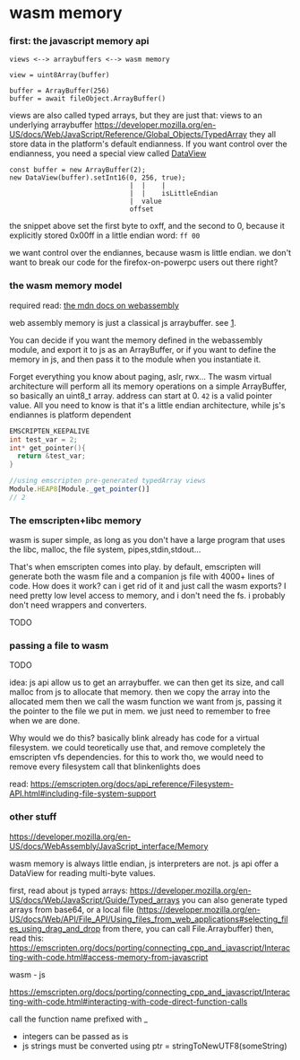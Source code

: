 
# wasm memory

### first: the javascript memory api

    views <--> arraybuffers <--> wasm memory

    view = uint8Array(buffer)

    buffer = ArrayBuffer(256)
    buffer = await fileObject.ArrayBuffer()

views are also called typed arrays, but they are just that:
views to an underlying arraybuffer
https://developer.mozilla.org/en-US/docs/Web/JavaScript/Reference/Global_Objects/TypedArray
they all store data in the platform's default endianness.
If you want control over the endianness, you need a 
special view called [DataView](https://developer.mozilla.org/en-US/docs/Web/JavaScript/Reference/Global_Objects/DataView)

    const buffer = new ArrayBuffer(2);
    new DataView(buffer).setInt16(0, 256, true);
                                  |  |    |
                                  |  |    isLittleEndian
                                  |  value
                                  offset

the snippet above set the first byte to oxff, and the second to 0,
because it explicitly stored 0x00ff in a little endian word: `ff 00`

we want control over the endiannes, because wasm is little endian.
we don't want to break our code for the firefox-on-powerpc users
out there right?

### the wasm memory model

required read: [the mdn docs on webassembly](https://developer.mozilla.org/en-US/docs/WebAssembly/Using_the_JavaScript_API)

web assembly memory is just a classical js arraybuffer. see [1](https://developer.mozilla.org/en-US/docs/WebAssembly/JavaScript_interface/Memory).

You can decide if you want the memory defined in the webassembly module, and export it to js
as an ArrayBuffer,
or if you want to define the memory in js, and then pass it to the module when you instantiate it.

Forget everything you know about paging, aslr, rwx...
The wasm virtual architecture will perform all its memory operations on 
a simple ArrayBuffer, so basically an uint8_t array.
address can start at 0. `42` is a valid pointer value.
All you need to know is that it's a little endian architecture, while js's endiannes is 
platform dependent

```c
EMSCRIPTEN_KEEPALIVE
int test_var = 2;
int* get_pointer(){
  return &test_var;
}
```

```js
//using emscripten pre-generated typedArray views
Module.HEAP8[Module._get_pointer()]
// 2

```

### The emscripten+libc memory

wasm is super simple, as long as you don't have a large program that uses the libc,
malloc, the file system, pipes,stdin,stdout...

That's when emscripten comes into play. by default, emscripten will generate
both the wasm file and a companion js file with 4000+ lines of code.
How does it work? can i get rid of it and just call the wasm exports?
I need pretty low level access to memory, and i don't need the fs. 
i probably don't need wrappers and converters.


TODO


### passing a file to wasm

TODO

idea: js api allow us to get an arraybuffer.
we can then get its size, and call malloc from js to allocate that memory.
then we copy the array into the allocated mem
then we call the wasm function we want from js, passing it the pointer to the
file we put in mem.
we just need to remember to free when we are done.

Why would we do this? basically blink already has code for a virtual filesystem.
we could teoretically use that, and remove completely the emscripten vfs dependencies.
for this to work tho, we would need to remove every filesystem call that blinkenlights does

read:
https://emscripten.org/docs/api_reference/Filesystem-API.html#including-file-system-support










### other stuff

https://developer.mozilla.org/en-US/docs/WebAssembly/JavaScript_interface/Memory

wasm memory is always little endian, js interpreters are not.
js api offer a DataView for reading multi-byte values.

first, read about js typed arrays:
https://developer.mozilla.org/en-US/docs/Web/JavaScript/Guide/Typed_arrays
you can also generate typed arrays from base64, or a local file (https://developer.mozilla.org/en-US/docs/Web/API/File_API/Using_files_from_web_applications#selecting_files_using_drag_and_drop from there, you can call File.Arraybuffer)
then, read this:
https://emscripten.org/docs/porting/connecting_cpp_and_javascript/Interacting-with-code.html#access-memory-from-javascript

wasm - js 

https://emscripten.org/docs/porting/connecting_cpp_and_javascript/Interacting-with-code.html#interacting-with-code-direct-function-calls

call the function name prefixed with _

- integers can be passed as is
- js strings must be converted using ptr = stringToNewUTF8(someString)


